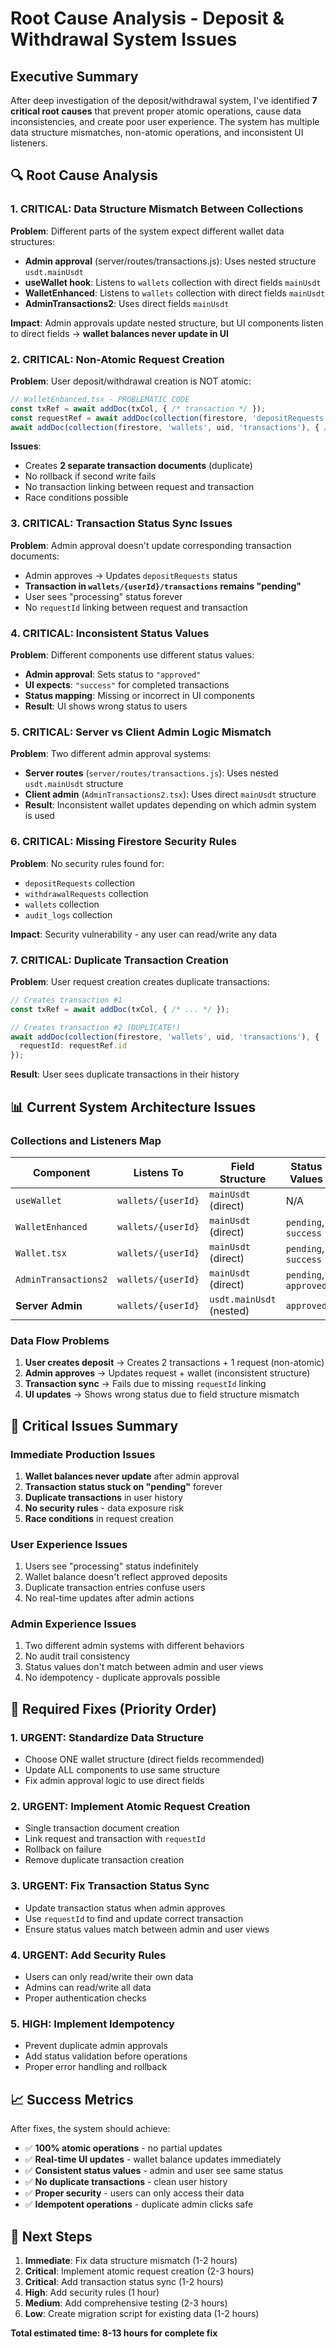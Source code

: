 # Root Cause Analysis - Deposit & Withdrawal System Issues

## Executive Summary

After deep investigation of the deposit/withdrawal system, I've identified **7 critical root causes** that prevent proper atomic operations, cause data inconsistencies, and create poor user experience. The system has multiple data structure mismatches, non-atomic operations, and inconsistent UI listeners.

## 🔍 Root Cause Analysis

### **1. CRITICAL: Data Structure Mismatch Between Collections**

**Problem**: Different parts of the system expect different wallet data structures:

- **Admin approval** (server/routes/transactions.js): Uses nested structure `usdt.mainUsdt`
- **useWallet hook**: Listens to `wallets` collection with direct fields `mainUsdt`
- **WalletEnhanced**: Listens to `wallets` collection with direct fields `mainUsdt`
- **AdminTransactions2**: Uses direct fields `mainUsdt`

**Impact**: Admin approvals update nested structure, but UI components listen to direct fields → **wallet balances never update in UI**

### **2. CRITICAL: Non-Atomic Request Creation**

**Problem**: User deposit/withdrawal creation is NOT atomic:

```typescript
// WalletEnhanced.tsx - PROBLEMATIC CODE
const txRef = await addDoc(txCol, { /* transaction */ });
const requestRef = await addDoc(collection(firestore, 'depositRequests'), { /* request */ });
await addDoc(collection(firestore, 'wallets', uid, 'transactions'), { /* duplicate transaction */ });
```

**Issues**:
- Creates **2 separate transaction documents** (duplicate)
- No rollback if second write fails
- No transaction linking between request and transaction
- Race conditions possible

### **3. CRITICAL: Transaction Status Sync Issues**

**Problem**: Admin approval doesn't update corresponding transaction documents:

- Admin approves → Updates `depositRequests` status
- **Transaction in `wallets/{userId}/transactions` remains "pending"**
- User sees "processing" status forever
- No `requestId` linking between request and transaction

### **4. CRITICAL: Inconsistent Status Values**

**Problem**: Different components use different status values:

- **Admin approval**: Sets status to `"approved"`
- **UI expects**: `"success"` for completed transactions
- **Status mapping**: Missing or incorrect in UI components
- **Result**: UI shows wrong status to users

### **5. CRITICAL: Server vs Client Admin Logic Mismatch**

**Problem**: Two different admin approval systems:

- **Server routes** (`server/routes/transactions.js`): Uses nested `usdt.mainUsdt` structure
- **Client admin** (`AdminTransactions2.tsx`): Uses direct `mainUsdt` structure
- **Result**: Inconsistent wallet updates depending on which admin system is used

### **6. CRITICAL: Missing Firestore Security Rules**

**Problem**: No security rules found for:
- `depositRequests` collection
- `withdrawalRequests` collection  
- `wallets` collection
- `audit_logs` collection

**Impact**: Security vulnerability - any user can read/write any data

### **7. CRITICAL: Duplicate Transaction Creation**

**Problem**: User request creation creates duplicate transactions:

```typescript
// Creates transaction #1
const txRef = await addDoc(txCol, { /* ... */ });

// Creates transaction #2 (DUPLICATE!)
await addDoc(collection(firestore, 'wallets', uid, 'transactions'), {
  requestId: requestRef.id
});
```

**Result**: User sees duplicate transactions in their history

## 📊 Current System Architecture Issues

### **Collections and Listeners Map**

| Component | Listens To | Field Structure | Status Values |
|-----------|------------|-----------------|---------------|
| `useWallet` | `wallets/{userId}` | `mainUsdt` (direct) | N/A |
| `WalletEnhanced` | `wallets/{userId}` | `mainUsdt` (direct) | `pending`, `success` |
| `Wallet.tsx` | `wallets/{userId}` | `mainUsdt` (direct) | `pending`, `success` |
| `AdminTransactions2` | `wallets/{userId}` | `mainUsdt` (direct) | `pending`, `approved` |
| **Server Admin** | `wallets/{userId}` | `usdt.mainUsdt` (nested) | `approved` |

### **Data Flow Problems**

1. **User creates deposit** → Creates 2 transactions + 1 request (non-atomic)
2. **Admin approves** → Updates request + wallet (inconsistent structure)
3. **Transaction sync** → Fails due to missing `requestId` linking
4. **UI updates** → Shows wrong status due to field structure mismatch

## 🎯 Critical Issues Summary

### **Immediate Production Issues**
1. **Wallet balances never update** after admin approval
2. **Transaction status stuck on "pending"** forever
3. **Duplicate transactions** in user history
4. **No security rules** - data exposure risk
5. **Race conditions** in request creation

### **User Experience Issues**
1. Users see "processing" status indefinitely
2. Wallet balance doesn't reflect approved deposits
3. Duplicate transaction entries confuse users
4. No real-time updates after admin actions

### **Admin Experience Issues**
1. Two different admin systems with different behaviors
2. No audit trail consistency
3. Status values don't match between admin and user views
4. No idempotency - duplicate approvals possible

## 🔧 Required Fixes (Priority Order)

### **1. URGENT: Standardize Data Structure**
- Choose ONE wallet structure (direct fields recommended)
- Update ALL components to use same structure
- Fix admin approval logic to use direct fields

### **2. URGENT: Implement Atomic Request Creation**
- Single transaction document creation
- Link request and transaction with `requestId`
- Rollback on failure
- Remove duplicate transaction creation

### **3. URGENT: Fix Transaction Status Sync**
- Update transaction status when admin approves
- Use `requestId` to find and update correct transaction
- Ensure status values match between admin and user views

### **4. URGENT: Add Security Rules**
- Users can only read/write their own data
- Admins can read/write all data
- Proper authentication checks

### **5. HIGH: Implement Idempotency**
- Prevent duplicate admin approvals
- Add status validation before operations
- Proper error handling and rollback

## 📈 Success Metrics

After fixes, the system should achieve:
- ✅ **100% atomic operations** - no partial updates
- ✅ **Real-time UI updates** - wallet balance updates immediately
- ✅ **Consistent status values** - admin and user see same status
- ✅ **No duplicate transactions** - clean user history
- ✅ **Proper security** - users can only access their data
- ✅ **Idempotent operations** - duplicate admin clicks safe

## 🚀 Next Steps

1. **Immediate**: Fix data structure mismatch (1-2 hours)
2. **Critical**: Implement atomic request creation (2-3 hours)  
3. **Critical**: Add transaction status sync (1-2 hours)
4. **High**: Add security rules (1 hour)
5. **Medium**: Add comprehensive testing (2-3 hours)
6. **Low**: Create migration script for existing data (1-2 hours)

**Total estimated time: 8-13 hours for complete fix**
